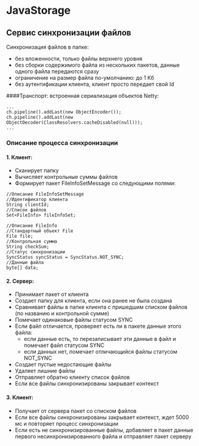 # JavaStorage
## Сервис синхронизации файлов

Синхронизация файлов в папке:
- без вложенности, только файлы верхнего уровня
- без сборки содержимого файла из нескольких пакетов, данные одного файла передаются сразу
- ограничение на размер файла по-умолчанию: до 1 Кб
- без аутентификации клиента, клиент просто передает свой Id

####Транспорт: встроенная сериализация объектов Netty:
```
...
ch.pipeline().addLast(new ObjectEncoder());
ch.pipeline().addLast(new ObjectDecoder(ClassResolvers.cacheDisabled(null)));
...
```

### Описание процесса синхронизации
#### 1. Клиент:
+ Сканирует папку
+ Вычисляет контрольные суммы файлов
+ Формирует пакет FileInfoSetMessage со следующими полями:

```
//Описание FileInfoSetMessage
//Идентификатор клиента
String clientId;
//Список файлов
Set<FileInfo> fileInfoSet;
```


```
//Описание FileInfo
//Стандартный объект File
File file;
//Контрольная сумма
String checkSum;
//Статус синхронизации
SyncStatus syncStatus = SyncStatus.NOT_SYNC;
//Данные файла
byte[] data;
```

#### 2. Сервер:
+ Принимает пакет от клиента
+ Создает папку для клиента, если она ранее не была создана
+ Сравнивает файлы в папке клиента с пришедшим списком файлов (по названию и контрольной сумме)
+ Помечает одинаковые файлы статусом SYNC
+ Если файл отличается, проверяет есть ли в пакете данные этого файла:
  + если данные есть, то перезаписывает эти данные в файл и помечает файл статусом SYNC
  + если данных нет, помечает отличающийся файлы статусом NOT_SYNC
+ Создает пустые недостающие файлы
+ Удаляет лишние файлы
+ Отправляет обратно клиенту список файлов
+ Если все файлы синхронизированы закрывает контекст

#### 3. Клиент:
+ Получает от сервера пакет со списком файлов
+ Если все файлы синхронизированы закрывает контекст, ждет 5000 мс и повторяет процесс синхронизации
+ Если есть не синхронизированные файлы, добавляет в пакет данные первого несинхронизированного файла и отправляет пакет серверу
